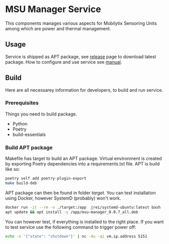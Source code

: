# MSU Manager Service
This components manages various aspects for Mobilytix Sensoring Units among which are power and thermal management.

## Usage

Service is shipped as APT package, see [release](https://github.com/starwit/msu-manager/releases) page to download latest package. How to configure and use service see [manual](doc/MANUAL.md).

## Build

Here are all necessarey information for developers, to build and run service.

### Prerequisites
Things you need to build package.

* Python 
* Poetry
* build-essentials

### Build APT package
Makefile has target to build an APT package. Virtual environment is created by exporting Poetry dependencies into a requirements.txt file. APT is build like so:
```bash
poetry self add poetry-plugin-export
make build-deb
```

APT package can then be found in folder _target_. You can test installation using Docker, however SystemD (probably) won't work.
```bash
docker run -it --rm -v ./target:/app  jrei/systemd-ubuntu:latest bash
apt update && apt install -y /app/msu-manager_0.0.7_all.deb
```
You can however test, if everything is installed to the right place. If you want to test service use the following command to trigger power off:
```bash
echo -n '{"state": "shutdown"}' | nc -4u -q1 vm.ip.address 5151
```
